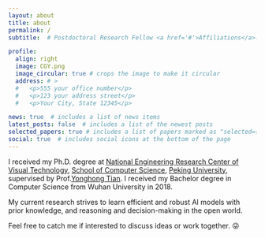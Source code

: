 ```yaml
---
layout: about
title: about
permalink: /
subtitle:  # Postdoctoral Research Fellow <a href='#'>Affiliations</a>. Address. Contacts. Moto. Etc.

profile:
  align: right
  image: CGY.png
  image_circular: true # crops the image to make it circular
  address: # >
  #   <p>555 your office number</p>
  #   <p>123 your address street</p>
  #   <p>Your City, State 12345</p>

news: true  # includes a list of news items
latest_posts: false  # includes a list of the newest posts
selected_papers: true # includes a list of papers marked as "selected={true}"
social: true  # includes social icons at the bottom of the page
---
```


I received my Ph.D. degree at [National Engineering Research Center of Visual Technology](http://idm.pku.edu.cn/), [School of Computer Science](https://cs.pku.edu.cn/), [Peking University](https://www.pku.edu.cn), supervised by Prof.[Yonghong Tian](https://www.pkuml.org/). I received my Bachelor degree in Computer Science from Wuhan University in 2018.

My current research strives to learn efficient and robust AI models with prior knowledge, and reasoning and decision-making in the open world. 

Feel free to catch me if interested to discuss ideas or work together. 😜
